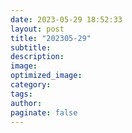 ```yaml
---
date: 2023-05-29 18:52:33
layout: post
title: "202305-29"
subtitle:
description:
image:
optimized_image:
category:
tags:
author:
paginate: false
---
```


